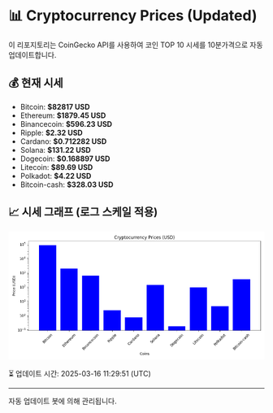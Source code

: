 
# 📊 Cryptocurrency Prices (Updated)

이 리포지토리는 CoinGecko API를 사용하여 코인 TOP 10 시세를 10분가격으로 자동 업데이트합니다.

## 💰 현재 시세
- Bitcoin: **$82817 USD**
- Ethereum: **$1879.45 USD**
- Binancecoin: **$596.23 USD**
- Ripple: **$2.32 USD**
- Cardano: **$0.712282 USD**
- Solana: **$131.22 USD**
- Dogecoin: **$0.168897 USD**
- Litecoin: **$89.69 USD**
- Polkadot: **$4.22 USD**
- Bitcoin-cash: **$328.03 USD**

## 📈 시세 그래프 (로그 스케일 적용)
![Crypto Prices](crypto_prices.png)

⏳ 업데이트 시간: 2025-03-16 11:29:51 (UTC)

---
자동 업데이트 봇에 의해 관리됩니다.
